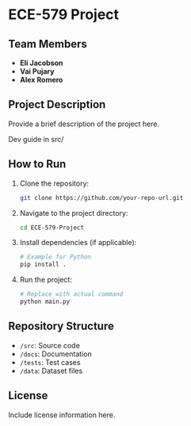 # ECE-579 Project

## Team Members
- **Eli Jacobson**
- **Vai Pujary**
- **Alex Romero**

## Project Description
Provide a brief description of the project here.

Dev guide in src/

## How to Run
1. Clone the repository:
    ```bash
    git clone https://github.com/your-repo-url.git
    ```
2. Navigate to the project directory:
    ```bash
    cd ECE-579-Project
    ```
3. Install dependencies (if applicable):
    ```bash
    # Example for Python
    pip install .
    ```
4. Run the project:
    ```bash
    # Replace with actual command
    python main.py
    ```

## Repository Structure
- `/src`: Source code
- `/docs`: Documentation
- `/tests`: Test cases
- `/data`: Dataset files

## License
Include license information here.